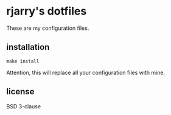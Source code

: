 # rjarry's dotfiles

These are my configuration files.

## installation

```
make install
```

Attention, this will replace all your configuration files with mine.

## license

BSD 3-clause
